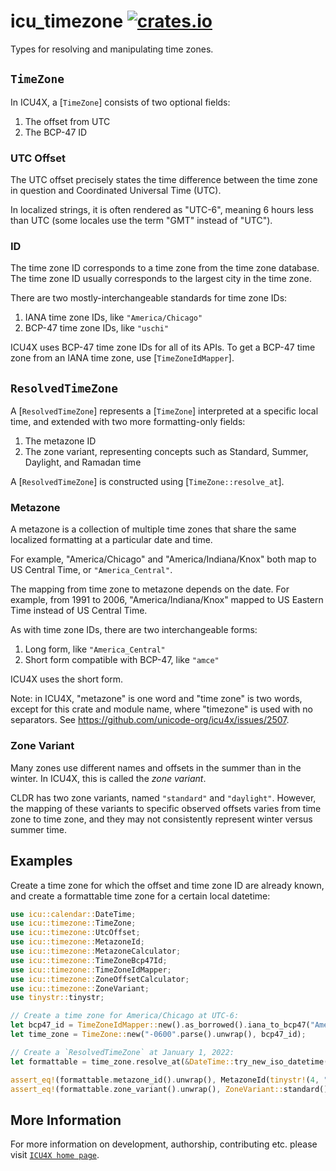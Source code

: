 # icu_timezone [![crates.io](https://img.shields.io/crates/v/icu_timezone)](https://crates.io/crates/icu_timezone)

<!-- cargo-rdme start -->

Types for resolving and manipulating time zones.

## `TimeZone`

In ICU4X, a [`TimeZone`] consists of two optional fields:

1. The offset from UTC
2. The BCP-47 ID

### UTC Offset

The UTC offset precisely states the time difference between the time zone in question and
Coordinated Universal Time (UTC).

In localized strings, it is often rendered as "UTC-6", meaning 6 hours less than UTC (some locales
use the term "GMT" instead of "UTC").

### ID

The time zone ID corresponds to a time zone from the time zone database. The time zone ID
usually corresponds to the largest city in the time zone.

There are two mostly-interchangeable standards for time zone IDs:

1. IANA time zone IDs, like `"America/Chicago"`
2. BCP-47 time zone IDs, like `"uschi"`

ICU4X uses BCP-47 time zone IDs for all of its APIs. To get a BCP-47 time zone from an
IANA time zone, use [`TimeZoneIdMapper`].

## `ResolvedTimeZone`

A [`ResolvedTimeZone`] represents a [`TimeZone`] interpreted at a specific local time, and
extended with two more formatting-only fields:

1. The metazone ID
2. The zone variant, representing concepts such as Standard, Summer, Daylight, and Ramadan time

A [`ResolvedTimeZone`] is constructed using [`TimeZone::resolve_at`].

### Metazone

A metazone is a collection of multiple time zones that share the same localized formatting
at a particular date and time.

For example, "America/Chicago" and "America/Indiana/Knox" both map to US Central Time, or
`"America_Central"`.

The mapping from time zone to metazone depends on the date. For example, from 1991 to 2006,
"America/Indiana/Knox" mapped to US Eastern Time instead of US Central Time.

As with time zone IDs, there are two interchangeable forms:

1. Long form, like `"America_Central"`
2. Short form compatible with BCP-47, like `"amce"`

ICU4X uses the short form.

Note: in ICU4X, "metazone" is one word and "time zone" is two words, except for this crate
and module name, where "timezone" is used with no separators. See
<https://github.com/unicode-org/icu4x/issues/2507>.

### Zone Variant

Many zones use different names and offsets in the summer than in the winter. In ICU4X,
this is called the _zone variant_.

CLDR has two zone variants, named `"standard"` and `"daylight"`. However, the mapping of these
variants to specific observed offsets varies from time zone to time zone, and they may not
consistently represent winter versus summer time.

## Examples

Create a time zone for which the offset and time zone ID are already known, and create a
formattable time zone for a certain local datetime:

```rust
use icu::calendar::DateTime;
use icu::timezone::TimeZone;
use icu::timezone::UtcOffset;
use icu::timezone::MetazoneId;
use icu::timezone::MetazoneCalculator;
use icu::timezone::TimeZoneBcp47Id;
use icu::timezone::TimeZoneIdMapper;
use icu::timezone::ZoneOffsetCalculator;
use icu::timezone::ZoneVariant;
use tinystr::tinystr;

// Create a time zone for America/Chicago at UTC-6:
let bcp47_id = TimeZoneIdMapper::new().as_borrowed().iana_to_bcp47("America/Chicago").unwrap();
let time_zone = TimeZone::new("-0600".parse().unwrap(), bcp47_id);

// Create a `ResolvedTimeZone` at January 1, 2022:
let formattable = time_zone.resolve_at(&DateTime::try_new_iso_datetime(2022, 1, 1, 0, 0, 0).unwrap());

assert_eq!(formattable.metazone_id().unwrap(), MetazoneId(tinystr!(4, "amce")));
assert_eq!(formattable.zone_variant().unwrap(), ZoneVariant::standard());
```

<!-- cargo-rdme end -->

## More Information

For more information on development, authorship, contributing etc. please visit [`ICU4X home page`](https://github.com/unicode-org/icu4x).
